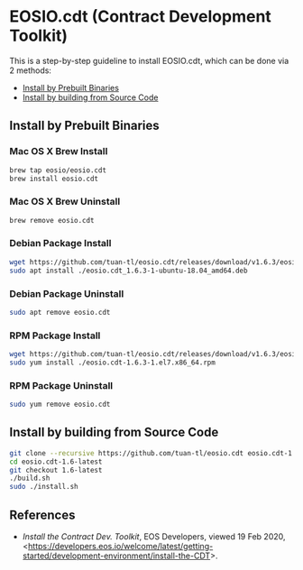 # EOSIO.cdt (Contract Development Toolkit)
This is a step-by-step guideline to install EOSIO.cdt, which can be done via 2 methods:
* [Install by Prebuilt Binaries](#install-by-prebuilt-binaries)
* [Install by building from Source Code](#Install-by-building-from-source-code)

## Install by Prebuilt Binaries
### Mac OS X Brew Install
```sh
brew tap eosio/eosio.cdt
brew install eosio.cdt
```

### Mac OS X Brew Uninstall
```sh
brew remove eosio.cdt
```

### Debian Package Install
```sh
wget https://github.com/tuan-tl/eosio.cdt/releases/download/v1.6.3/eosio.cdt_1.6.3-1-ubuntu-18.04_amd64.deb
sudo apt install ./eosio.cdt_1.6.3-1-ubuntu-18.04_amd64.deb
```

### Debian Package Uninstall
```sh
sudo apt remove eosio.cdt
```

### RPM Package Install
```sh
wget https://github.com/tuan-tl/eosio.cdt/releases/download/v1.6.3/eosio.cdt-1.6.3-1.el7.x86_64.rpm
sudo yum install ./eosio.cdt-1.6.3-1.el7.x86_64.rpm
```

### RPM Package Uninstall
```sh
sudo yum remove eosio.cdt
```
## Install by building from Source Code
```sh
git clone --recursive https://github.com/tuan-tl/eosio.cdt eosio.cdt-1.6-latest
cd eosio.cdt-1.6-latest
git checkout 1.6-latest
./build.sh
sudo ./install.sh
```
## References
* _Install the Contract Dev. Toolkit_, EOS Developers, viewed 19 Feb 2020, <<https://developers.eos.io/welcome/latest/getting-started/development-environment/install-the-CDT>>.